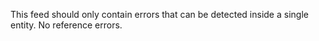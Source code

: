 This feed should only contain errors that can be detected inside a single entity. No reference errors.